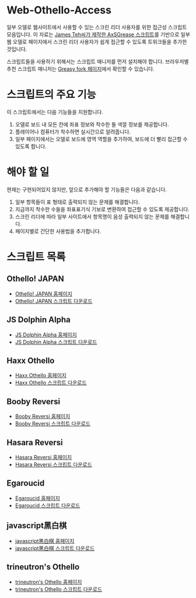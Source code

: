 # Web-Othello-Access
일부 오델로 웹사이트에서 사용할 수 있는 스크린 리더 사용자를 위한 접근성 스크립트 모음입니다.
이 자료는 [James Teh씨가 제작한 AxSGrease 스크립트](https://github.com/jcsteh/axSGrease)를 기반으로 일부 웹 오델로 페이지에서 스크린 리더 사용자가 쉽게 접근할 수 있도록 트위크들을 추가한 것입니다.

스크립트들을 사용하기 위해서는 스크립트 매니저를 먼저 설치해야 합니다. 브라우저별 추천 스크립트 매니저는 [Greasy fork 페이지](https://greasyfork.org/en/help/installing-user-scripts)에서 확인할 수 있습니다.

# 스크립트의 주요 기능

이 스크립트에서는 다음 기능들을 지원합니다.
1. 오델로 보드 내 모든 칸에 좌표 정보와 착수한 돌 색깔 정보를 제공합니다.
2. 플레이어나 컴퓨터가 착수하면 실시간으로 알려줍니다.
3. 일부 페이지에서는 오델로 보드에 영역 역할을 추가하여, 보드에 더 빨리 접근할 수 있도록 합니다.

# 해야 할 일

현재는 구현되어있지 않지만, 앞으로 추가해야 할 기능들은 다음과 같습니다.
1. 일부 항목들이 표 형태로 출력되지 않는 문제를 해결합니다.
2. 지금까지 착수한 수들을 좌표표기식 기보로 변환하여 접근할 수 있도록 제공합니다.
3. 스크린 리더에 따라 일부 사이트에서 항목명이 음성 출력되지 않는 문제를 해결합니다.
4. 페이지별로 간단한 사용법을 추가합니다.

# 스크립트 목록

##  Othello! JAPAN
* [Othello! JAPAN 홈페이지](https://www.othello.org)
* [Othello! JAPAN 스크립트 다운로드](https://github.com/ajackpot/Web-Othello-Access/raw/main/othello.org-A11yFixes.user.js)

## JS Dolphin Alpha
* [JS Dolphin Alpha 홈페이지](https://hp.vector.co.jp/authors/VA015468/platina)
* [JS Dolphin Alpha 스크립트 다운로드](https://github.com/ajackpot/Web-Othello-Access/raw/main/JS-Dolphin-Alpha-A11yFixes.user.js)

## Haxx Othello
* [Haxx Othello 홈페이지](https://www.haxx.se/home/games/othello)
* [Haxx Othello 스크립트 다운로드](https://github.com/ajackpot/Web-Othello-Access/raw/main/Haxx-A11yFixes.user.js)

## Booby Reversi
* [Booby Reversi 홈페이지](http://www.amy.hi-ho.ne.jp/okuhara)
* [Booby Reversi 스크립트 다운로드](https://github.com/ajackpot/Web-Othello-Access/raw/main/Booby-Reversi-A11yFixes.user.js)

## Hasara Reversi
* [Hasara Reversi 홈페이지](https://hasera.net/othello/index.html)
* [Hasara Reversi 스크립트 다운로드](https://github.com/ajackpot/Web-Othello-Access/raw/main/Hasara-A11yFixes.user.js)

## Egaroucid
* [Egaroucid 홈페이지](https://www.egaroucid.nyanyan.dev/en/web)
* [Egaroucid 스크립트 다운로드](https://github.com/ajackpot/Web-Othello-Access/raw/main/Egaroucid-A11yFixes.user.js)

## javascript黑白棋
* [javascript黑白棋 홈페이지](https://ashzh.github.io/Othello-AI/main.html)
* [javascript黑白棋 스크립트 다운로드](https://github.com/ajackpot/Web-Othello-Access/raw/main/ashzh-A11yFixes.user.js)

## trineutron's Othello
* [trineutron's Othello 홈페이지](https://trineutron.github.io/othello)
* [trineutron's Othello 스크립트 다운로드](https://github.com/ajackpot/Web-Othello-Access/raw/main/trineutron-A11yFixes.user.js)
